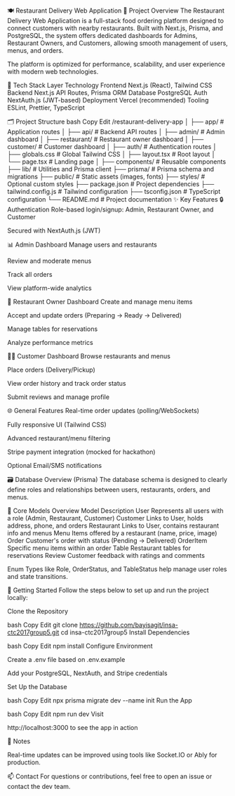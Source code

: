 🍽️ Restaurant Delivery Web Application
📌 Project Overview
The Restaurant Delivery Web Application is a full-stack food ordering platform designed to connect customers with nearby restaurants. Built with Next.js, Prisma, and PostgreSQL, the system offers dedicated dashboards for Admins, Restaurant Owners, and Customers, allowing smooth management of users, menus, and orders.

The platform is optimized for performance, scalability, and user experience with modern web technologies.

🧰 Tech Stack
Layer	Technology
Frontend	Next.js (React), Tailwind CSS
Backend	Next.js API Routes, Prisma ORM
Database	PostgreSQL
Auth	NextAuth.js (JWT-based)
Deployment	Vercel (recommended)
Tooling	ESLint, Prettier, TypeScript

🗂️ Project Structure
bash
Copy
Edit
/restaurant-delivery-app
│
├── app/                # Application routes
│   ├── api/            # Backend API routes
│   ├── admin/          # Admin dashboard
│   ├── restaurant/     # Restaurant owner dashboard
│   ├── customer/       # Customer dashboard
│   ├── auth/           # Authentication routes
│   ├── globals.css     # Global Tailwind CSS
│   ├── layout.tsx      # Root layout
│   └── page.tsx        # Landing page
│
├── components/         # Reusable components
├── lib/                # Utilities and Prisma client
├── prisma/             # Prisma schema and migrations
├── public/             # Static assets (images, fonts)
├── styles/             # Optional custom styles
├── package.json        # Project dependencies
├── tailwind.config.js  # Tailwind configuration
├── tsconfig.json       # TypeScript configuration
└── README.md           # Project documentation
✨ Key Features
🔒 Authentication
Role-based login/signup: Admin, Restaurant Owner, and Customer

Secured with NextAuth.js (JWT)

📊 Admin Dashboard
Manage users and restaurants

Review and moderate menus

Track all orders

View platform-wide analytics

🏪 Restaurant Owner Dashboard
Create and manage menu items

Accept and update orders (Preparing → Ready → Delivered)

Manage tables for reservations

Analyze performance metrics

👨‍🍳 Customer Dashboard
Browse restaurants and menus

Place orders (Delivery/Pickup)

View order history and track order status

Submit reviews and manage profile

🌐 General Features
Real-time order updates (polling/WebSockets)

Fully responsive UI (Tailwind CSS)

Advanced restaurant/menu filtering

Stripe payment integration (mocked for hackathon)

Optional Email/SMS notifications

🗃️ Database Overview (Prisma)
The database schema is designed to clearly define roles and relationships between users, restaurants, orders, and menus.

📌 Core Models Overview
Model	Description
User	Represents all users with a role (Admin, Restaurant, Customer)
Customer	Links to User, holds address, phone, and orders
Restaurant	Links to User, contains restaurant info and menus
Menu	Items offered by a restaurant (name, price, image)
Order	Customer's order with status (Pending → Delivered)
OrderItem	Specific menu items within an order
Table	Restaurant tables for reservations
Review	Customer feedback with ratings and comments

Enum Types like Role, OrderStatus, and TableStatus help manage user roles and state transitions.

🚀 Getting Started
Follow the steps below to set up and run the project locally:

Clone the Repository

bash
Copy
Edit
git clone https://github.com/bayisagit/insa-ctc2017group5.git
cd insa-ctc2017group5
Install Dependencies

bash
Copy
Edit
npm install
Configure Environment

Create a .env file based on .env.example

Add your PostgreSQL, NextAuth, and Stripe credentials

Set Up the Database

bash
Copy
Edit
npx prisma migrate dev --name init
Run the App

bash
Copy
Edit
npm run dev
Visit

http://localhost:3000 to see the app in action

📎 Notes

Real-time updates can be improved using tools like Socket.IO or Ably for production.

📫 Contact
For questions or contributions, feel free to open an issue or contact the dev team.

